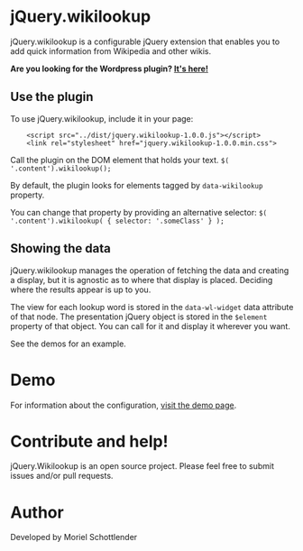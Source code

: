 # jQuery.wikilookup
jQuery.wikilookup is a configurable jQuery extension that enables you to add quick information from Wikipedia and other wikis.

**Are you looking for the Wordpress plugin? [It's here!](https://github.com/mooeypoo/wikilookup-wordpress)**

## Use the plugin
To use jQuery.wikilookup, include it in your page:
```
	<script src="../dist/jquery.wikilookup-1.0.0.js"></script>
	<link rel="stylesheet" href="jquery.wikilookup-1.0.0.min.css">
```
Call the plugin on the DOM element that holds your text.
```$( '.content').wikilookup();```

By default, the plugin looks for elements tagged by `data-wikilookup` property.

You can change that property by providing an alternative selector:
```$( '.content').wikilookup( { selector: '.someClass' } );```

## Showing the data

jQuery.wikilookup manages the operation of fetching the data and creating a display, but it is agnostic as to where that display is placed. Deciding where the results appear is up to you.

The view for each lookup word is stored in the `data-wl-widget` data attribute of that node. The presentation jQuery object is stored in the `$element` property of that object. You can call for it and display it wherever you want.

See the demos for an example.

# Demo
For information about the configuration, [visit the demo page](https://mooeypoo.github.io/jquery.wikilookup/).

# Contribute and help!
jQuery.Wikilookup is an open source project. Please feel free to submit issues and/or pull requests.

# Author
Developed by Moriel Schottlender
